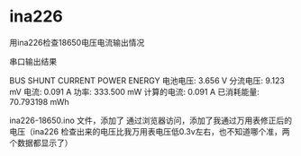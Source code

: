 # ina226
用ina226检查18650电压电流输出情况

串口输出结果
 
BUS	SHUNT	CURRENT	POWER	ENERGY
电池电压: 3.656 V
分流电压: 9.123 mV
电流: 0.091 A
功率: 333.500 mW
计算的电流: 0.091 A
已消耗能量: 70.793198 mWh

ina226-18650.ino 文件，添加了 通过浏览器访问，添加了我通过万用表修正后的电压（ina226 检查出来的电压比我万用表电压低0.3v左右，也不知道哪个准，两个数据都显示了）
